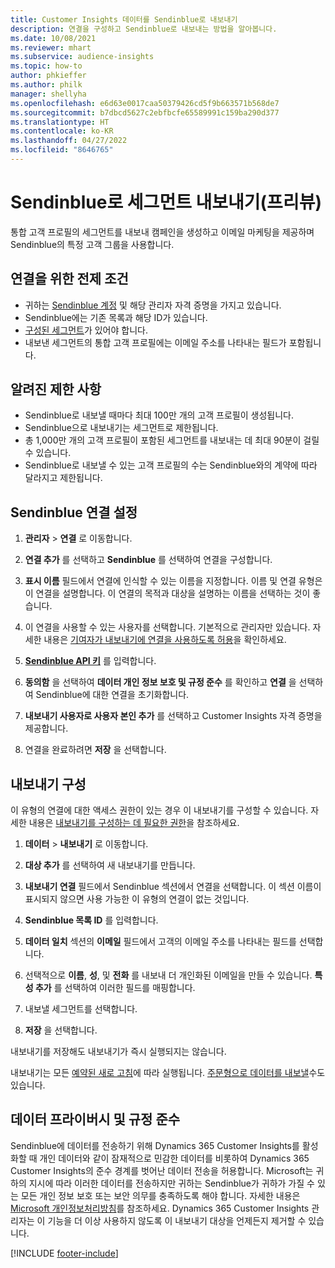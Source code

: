 ```yaml
---
title: Customer Insights 데이터를 Sendinblue로 내보내기
description: 연결을 구성하고 Sendinblue로 내보내는 방법을 알아봅니다.
ms.date: 10/08/2021
ms.reviewer: mhart
ms.subservice: audience-insights
ms.topic: how-to
author: phkieffer
ms.author: philk
manager: shellyha
ms.openlocfilehash: e6d63e0017caa50379426cd5f9b663571b568de7
ms.sourcegitcommit: b7dbcd5627c2ebfbcfe65589991c159ba290d377
ms.translationtype: HT
ms.contentlocale: ko-KR
ms.lasthandoff: 04/27/2022
ms.locfileid: "8646765"
---
```

# <a name="export-segments-to-sendinblue-preview"></a>Sendinblue로 세그먼트 내보내기(프리뷰)

통합 고객 프로필의 세그먼트를 내보내 캠페인을 생성하고 이메일 마케팅을 제공하며 Sendinblue의 특정 고객 그룹을 사용합니다.

## <a name="prerequisites-for-connection"></a>연결을 위한 전제 조건

-   귀하는 [Sendinblue 계정](https://www.sendinblue.com/) 및 해당 관리자 자격 증명을 가지고 있습니다.
-   Sendinblue에는 기존 목록과 해당 ID가 있습니다.
-   [구성된 세그먼트](segments.md)가 있어야 합니다.
-   내보낸 세그먼트의 통합 고객 프로필에는 이메일 주소를 나타내는 필드가 포함됩니다.

## <a name="known-limitations"></a>알려진 제한 사항

- Sendinblue로 내보낼 때마다 최대 100만 개의 고객 프로필이 생성됩니다.
- Sendinblue으로 내보내기는 세그먼트로 제한됩니다.
- 총 1,000만 개의 고객 프로필이 포함된 세그먼트를 내보내는 데 최대 90분이 걸릴 수 있습니다. 
- Sendinblue로 내보낼 수 있는 고객 프로필의 수는 Sendinblue와의 계약에 따라 달라지고 제한됩니다.

## <a name="set-up-connection-to-sendinblue"></a>Sendinblue 연결 설정

1. **관리자** > **연결** 로 이동합니다.

1. **연결 추가** 를 선택하고 **Sendinblue** 를 선택하여 연결을 구성합니다.

1. **표시 이름** 필드에서 연결에 인식할 수 있는 이름을 지정합니다. 이름 및 연결 유형은 이 연결을 설명합니다. 이 연결의 목적과 대상을 설명하는 이름을 선택하는 것이 좋습니다.

1. 이 연결을 사용할 수 있는 사용자를 선택합니다. 기본적으로 관리자만 있습니다. 자세한 내용은 [기여자가 내보내기에 연결을 사용하도록 허용](connections.md#allow-contributors-to-use-a-connection-for-exports)을 확인하세요.

1. **[Sendinblue API 키](https://developers.sendinblue.com/docs/getting-started#:~:text=Get%20your%20API%20key&text=You%20can%20create%20one%20from,your%20settings%20This%20API%20key)** 를 입력합니다.

1. **동의함** 을 선택하여 **데이터 개인 정보 보호 및 규정 준수** 를 확인하고 **연결** 을 선택하여 Sendinblue에 대한 연결을 초기화합니다.

1. **내보내기 사용자로 사용자 본인 추가** 를 선택하고 Customer Insights 자격 증명을 제공합니다.

1. 연결을 완료하려면 **저장** 을 선택합니다.

## <a name="configure-an-export"></a>내보내기 구성

이 유형의 연결에 대한 액세스 권한이 있는 경우 이 내보내기를 구성할 수 있습니다. 자세한 내용은 [내보내기를 구성하는 데 필요한 권한](export-destinations.md#set-up-a-new-export)을 참조하세요.

1. **데이터** > **내보내기** 로 이동합니다.

1. **대상 추가** 를 선택하여 새 내보내기를 만듭니다.

1. **내보내기 연결** 필드에서 Sendinblue 섹션에서 연결을 선택합니다. 이 섹션 이름이 표시되지 않으면 사용 가능한 이 유형의 연결이 없는 것입니다.

1. **Sendinblue 목록 ID** 를 입력합니다. 

1. **데이터 일치** 섹션의 **이메일** 필드에서 고객의 이메일 주소를 나타내는 필드를 선택합니다. 

1. 선택적으로 **이름**, **성**, 및 **전화** 를 내보내 더 개인화된 이메일을 만들 수 있습니다. **특성 추가** 를 선택하여 이러한 필드를 매핑합니다.

1. 내보낼 세그먼트를 선택합니다. 

1. **저장** 을 선택합니다.

내보내기를 저장해도 내보내기가 즉시 실행되지는 않습니다.

내보내기는 모든 [예약된 새로 고침](system.md#schedule-tab)에 따라 실행됩니다. [주문형으로 데이터를 내보낼](export-destinations.md#run-exports-on-demand)수도 있습니다. 


## <a name="data-privacy-and-compliance"></a>데이터 프라이버시 및 규정 준수

Sendinblue에 데이터를 전송하기 위해 Dynamics 365 Customer Insights를 활성화할 때 개인 데이터와 같이 잠재적으로 민감한 데이터를 비롯하여 Dynamics 365 Customer Insights의 준수 경계를 벗어난 데이터 전송을 허용합니다. Microsoft는 귀하의 지시에 따라 이러한 데이터를 전송하지만 귀하는 Sendinblue가 귀하가 가질 수 있는 모든 개인 정보 보호 또는 보안 의무를 충족하도록 해야 합니다. 자세한 내용은 [Microsoft 개인정보처리방침](https://go.microsoft.com/fwlink/?linkid=396732)를 참조하세요.
Dynamics 365 Customer Insights 관리자는 이 기능을 더 이상 사용하지 않도록 이 내보내기 대상을 언제든지 제거할 수 있습니다.


[!INCLUDE [footer-include](includes/footer-banner.md)]
